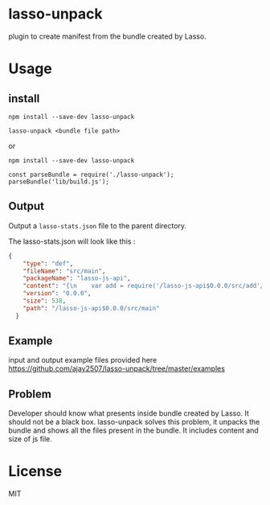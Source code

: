 # lasso-unpack
plugin to create manifest from the bundle created by Lasso.

Usage
========

## install

```
npm install --save-dev lasso-unpack

lasso-unpack <bundle file path>
````
or

```
npm install --save-dev lasso-unpack

const parseBundle = require('./lasso-unpack');
parseBundle('lib/build.js');

```

## Output

Output a `lasso-stats.json` file to the parent directory.


The lasso-stats.json will look like this : 

```json
{
    "type": "def",
    "fileName": "src/main",
    "packageName": "lasso-js-api",
    "content": "{\n    var add = require('/lasso-js-api$0.0.0/src/add'/*'./add'*/);\n    var jquery = require('/jquery$2.2.4/dist/jquery'/*'jquery'*/);\n    var Greeter = require('/lasso-js-api$0.0.0/src/Greeter.ts'/*'./Greeter.ts'*/);\n\n    jquery(function () {\n        $(document.body).append('2+2=' + add(2, 2));\n        //console.log(greeter);\n        var greeter = new Greeter(\"Ajaykumar\");\n        $(document.body).append(greeter.greet());\n    });\n\n}",
    "version": "0.0.0",
    "size": 538,
    "path": "/lasso-js-api$0.0.0/src/main"
  }
```
## Example
input and output example files provided here
https://github.com/ajay2507/lasso-unpack/tree/master/examples

## Problem

Developer should know what presents inside bundle created by Lasso. It should not be a black box. lasso-unpack solves this problem, it unpacks the bundle and shows all the files present in the bundle. It includes content and size of js file.

License
========

MIT
